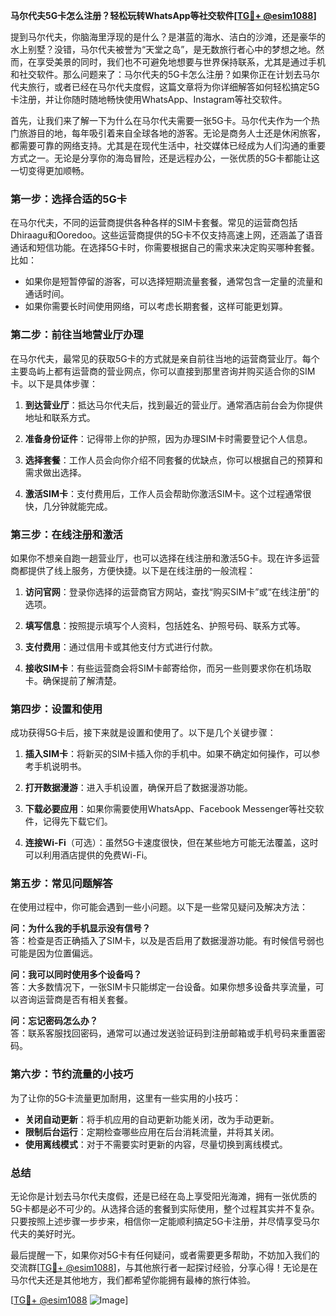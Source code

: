 **马尔代夫5G卡怎么注册？轻松玩转WhatsApp等社交软件[[TG💪+ @esim1088](https://t.me/s/esim1088)]**

提到马尔代夫，你脑海里浮现的是什么？是湛蓝的海水、洁白的沙滩，还是豪华的水上别墅？没错，马尔代夫被誉为“天堂之岛”，是无数旅行者心中的梦想之地。然而，在享受美景的同时，我们也不可避免地想要与世界保持联系，尤其是通过手机和社交软件。那么问题来了：马尔代夫的5G卡怎么注册？如果你正在计划去马尔代夫旅行，或者已经在马尔代夫度假，这篇文章将为你详细解答如何轻松搞定5G卡注册，并让你随时随地畅快使用WhatsApp、Instagram等社交软件。

首先，让我们来了解一下为什么在马尔代夫需要一张5G卡。马尔代夫作为一个热门旅游目的地，每年吸引着来自全球各地的游客。无论是商务人士还是休闲旅客，都需要可靠的网络支持。尤其是在现代生活中，社交媒体已经成为人们沟通的重要方式之一。无论是分享你的海岛冒险，还是远程办公，一张优质的5G卡都能让这一切变得更加顺畅。

### **第一步：选择合适的5G卡**

在马尔代夫，不同的运营商提供各种各样的SIM卡套餐。常见的运营商包括Dhiraagu和Ooredoo。这些运营商提供的5G卡不仅支持高速上网，还涵盖了语音通话和短信功能。在选择5G卡时，你需要根据自己的需求来决定购买哪种套餐。比如：

- 如果你是短暂停留的游客，可以选择短期流量套餐，通常包含一定量的流量和通话时间。
- 如果你需要长时间使用网络，可以考虑长期套餐，这样可能更划算。

### **第二步：前往当地营业厅办理**

在马尔代夫，最常见的获取5G卡的方式就是亲自前往当地的运营商营业厅。每个主要岛屿上都有运营商的营业网点，你可以直接到那里咨询并购买适合你的SIM卡。以下是具体步骤：

1. **到达营业厅**：抵达马尔代夫后，找到最近的营业厅。通常酒店前台会为你提供地址和联系方式。
   
2. **准备身份证件**：记得带上你的护照，因为办理SIM卡时需要登记个人信息。

3. **选择套餐**：工作人员会向你介绍不同套餐的优缺点，你可以根据自己的预算和需求做出选择。

4. **激活SIM卡**：支付费用后，工作人员会帮助你激活SIM卡。这个过程通常很快，几分钟就能完成。

### **第三步：在线注册和激活**

如果你不想亲自跑一趟营业厅，也可以选择在线注册和激活5G卡。现在许多运营商都提供了线上服务，方便快捷。以下是在线注册的一般流程：

1. **访问官网**：登录你选择的运营商官方网站，查找“购买SIM卡”或“在线注册”的选项。

2. **填写信息**：按照提示填写个人资料，包括姓名、护照号码、联系方式等。

3. **支付费用**：通过信用卡或其他支付方式进行付款。

4. **接收SIM卡**：有些运营商会将SIM卡邮寄给你，而另一些则要求你在机场取卡。确保提前了解清楚。

### **第四步：设置和使用**

成功获得5G卡后，接下来就是设置和使用了。以下是几个关键步骤：

1. **插入SIM卡**：将新买的SIM卡插入你的手机中。如果不确定如何操作，可以参考手机说明书。

2. **打开数据漫游**：进入手机设置，确保开启了数据漫游功能。

3. **下载必要应用**：如果你需要使用WhatsApp、Facebook Messenger等社交软件，记得先下载它们。

4. **连接Wi-Fi**（可选）：虽然5G卡速度很快，但在某些地方可能无法覆盖，这时可以利用酒店提供的免费Wi-Fi。

### **第五步：常见问题解答**

在使用过程中，你可能会遇到一些小问题。以下是一些常见疑问及解决方法：

**问：为什么我的手机显示没有信号？**  
答：检查是否正确插入了SIM卡，以及是否启用了数据漫游功能。有时候信号弱也可能是因为位置偏远。

**问：我可以同时使用多个设备吗？**  
答：大多数情况下，一张SIM卡只能绑定一台设备。如果你想多设备共享流量，可以咨询运营商是否有相关套餐。

**问：忘记密码怎么办？**  
答：联系客服找回密码，通常可以通过发送验证码到注册邮箱或手机号码来重置密码。

### **第六步：节约流量的小技巧**

为了让你的5G卡流量更加耐用，这里有一些实用的小技巧：

- **关闭自动更新**：将手机应用的自动更新功能关闭，改为手动更新。
- **限制后台运行**：定期检查哪些应用在后台消耗流量，并将其关闭。
- **使用离线模式**：对于不需要实时更新的内容，尽量切换到离线模式。

### **总结**

无论你是计划去马尔代夫度假，还是已经在岛上享受阳光海滩，拥有一张优质的5G卡都是必不可少的。从选择合适的套餐到实际使用，整个过程其实并不复杂。只要按照上述步骤一步步来，相信你一定能顺利搞定5G卡注册，并尽情享受马尔代夫的美好时光。

最后提醒一下，如果你对5G卡有任何疑问，或者需要更多帮助，不妨加入我们的交流群[[TG💪+ @esim1088](https://t.me/s/esim1088)]，与其他旅行者一起探讨经验，分享心得！无论是在马尔代夫还是其他地方，我们都希望你能拥有最棒的旅行体验。

[[TG💪+ @esim1088](https://t.me/s/esim1088) ![Image](https://i.postimg.cc/4NQfJmqS/Snipaste-2025-05-13-00-14-12.png)]